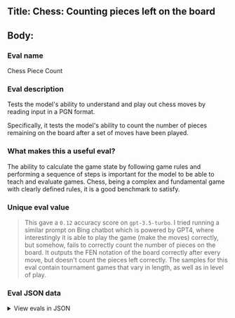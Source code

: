 ## Title: Chess: Counting pieces left on the board

## Body:

### Eval name

Chess Piece Count

### Eval description

Tests the model's ability to understand and play out chess moves by reading input in a PGN format.

Specifically, it tests the model's ability to count the number of pieces remaining on the board after a set of moves
have
been played.

### What makes this a useful eval?

The ability to calculate the game state by following game rules and performing a sequence of steps is important for the
model to be able to teach and evaluate games. Chess, being a complex and fundamental game with clearly defined rules, it
is a good benchmark to satisfy.

### Unique eval value

> This gave a `0.12` accuracy score on `gpt-3.5-turbo`. I tried running a similar prompt on Bing chatbot which is
> powered by GPT4, where interestingly it is able to play the game (make the moves) correctly, but somehow, fails to
> correctly count the number of pieces on the board. It outputs the FEN notation of the board correctly after every
> move, but doesn't count the pieces left correctly. The samples for this eval contain tournament games that vary in length,
> as well as in level of play.

### Eval JSON data

<details>

  <summary>View evals in JSON</summary>

### Eval

  ```jsonl

{"input": [{"role": "system", "content": "You are ChessGPT. A helpful AI chatbot that understands chess fundamental and helps people analyse their moves. Follow the instructions given to the point."}, {"role": "user", "content": "Imagine a standard chess board and play out the following moves one by one on it as described in the PGN notation format.\nAfter playing these moves tell me the number of pieces that are left on the board.\nMoves: 1. d4 d5 2. c4 e6 3. Nf3 Nf6 4. Nc3 Bb4 5. Qa4+ Nc6 6. a3 Bxc3+ 7. bxc3 Ne4 8. cxd5 exd5 9. c4 O-O 10. e3 dxc4 11. Bxc4 Be6 12. Bb2 Bxc4 13. Qxc4 Na5 14. Qa2 c5 15. dxc5 Qd3 16. Qb1 Nxc5 17. Bd4 Rfc8 18. Qxd3 Nxd3+ 19. Ke2 Nc5 20. Bxc5 Rxc5 21. Rhc1 Rac8 22. Rxc5 Rxc5 23. Nd4 Kf8 24. g4 g6 25. h3 Ke7 26. Kd3 Nc4 27. Rb1 Nd6 28. e4 Ra5 29. Rb3 Kd7 30. f4 b6 31. Rc3 Ra4 32. e5 Nb7 33. f5 Nc5+ 34. Ke3 gxf5\nYour answer should strictly only contain a single number, no additional words."}], "ideal": ["15"]}

{"input": [{"role": "system", "content": "You are ChessGPT. A helpful AI chatbot that understands chess fundamental and helps people analyse their moves. Follow the instructions given to the point."}, {"role": "user", "content": "Imagine a standard chess board and play out the following moves one by one on it as described in the PGN notation format.\nAfter playing these moves tell me the number of pieces that are left on the board.\nMoves: 1. d4 Nf6 2. c4 e6 3. Nf3 d5 4. Nc3 c6 5. Bg5 dxc4 6. e4 b5 7. e5 h6 8. Bh4 g5 9. Nxg5 hxg5 10. Bxg5 Nbd7 11. exf6 Bb7 12. Be2 Nxf6 13. Bf3 Be7 14. Qd2 Nd5 15. Bxe7 Qxe7 16. a4 a6 17. Ne4 O-O-O 18. axb5 cxb5 19. Nc5 e5 20. Kf1 exd4 21. Nxb7 Qxb7 22. Qxd4 Qb6 23. Qxb6 Nxb6 24. Rxa6 Na4 25. g3 Nxb2 26. Kg2 Kc7 27. Rha1 Rb8 28. Rf6 Na4 29. Rd1 Rbd8 30. Rc6+ Kb8 31. Rb1 Nc3 32. Ra1 Na4 33. Ra6 Kc7 34. h4 Rd6 35. Ra7+ Kb6 36. Rb7+ Kc5 37. Rxf7 c3 38. h5 Kb4 39. g4 Kb3 40. g5 Kb2 41. Re1 c2 42. Rc7 Nc3 43. g6 Re8 44. Rxe8 c1=Q 45. Re3 b4 46. g7 Rd8\nYour answer should strictly only contain a single number, no additional words."}], "ideal": ["12"]}

{"input": [{"role": "system", "content": "You are ChessGPT. A helpful AI chatbot that understands chess fundamental and helps people analyse their moves. Follow the instructions given to the point."}, {"role": "user", "content": "Imagine a standard chess board and play out the following moves one by one on it as described in the PGN notation format.\nAfter playing these moves tell me the number of pieces that are left on the board.\nMoves: 1. e4 c5 2. Nf3 Nc6 3. Bb5 e6 4. O-O Nge7 5. c3 a6 6. Ba4 b5 7. Bc2 Bb7 8. Re1 g6 9. d4 cxd4 10. cxd4 Bg7 11. d5 Na5 12. d6 Nec6 13. Nbd2 g5 14. Nb3 Nxb3 15. Bxb3 g4 16. Nd2 h5 17. e5 Nxe5 18. Ne4 Bxe4 19. Rxe4 f5\nYour answer should strictly only contain a single number, no additional words."}], "ideal": ["25"]}

{"input": [{"role": "system", "content": "You are ChessGPT. A helpful AI chatbot that understands chess fundamental and helps people analyse their moves. Follow the instructions given to the point."}, {"role": "user", "content": "Imagine a standard chess board and play out the following moves one by one on it as described in the PGN notation format.\nAfter playing these moves tell me the number of pieces that are left on the board.\nMoves: 1. e4 e5 2. Nf3 Nc6 3. Bb5 a6 4. Ba4 Nf6 5. d3 d6 6. c3 Bd7 7. Nbd2 g6\nYour answer should strictly only contain a single number, no additional words."}], "ideal": ["32"]}

{"input": [{"role": "system", "content": "You are ChessGPT. A helpful AI chatbot that understands chess fundamental and helps people analyse their moves. Follow the instructions given to the point."}, {"role": "user", "content": "Imagine a standard chess board and play out the following moves one by one on it as described in the PGN notation format.\nAfter playing these moves tell me the number of pieces that are left on the board.\nMoves: 1. d4 Nf6 2. c4 g6 3. Nc3 Bg7 4. e4 d6 5. Nf3 O-O\nYour answer should strictly only contain a single number, no additional words."}], "ideal": ["32"]}

{"input": [{"role": "system", "content": "You are ChessGPT. A helpful AI chatbot that understands chess fundamental and helps people analyse their moves. Follow the instructions given to the point."}, {"role": "user", "content": "Imagine a standard chess board and play out the following moves one by one on it as described in the PGN notation format.\nAfter playing these moves tell me the number of pieces that are left on the board.\nMoves: 1. e4 c5 2. Nf3 e6 3. c3 d5 4. e5 d4 5. Na3 Ne7 6. Nc4 Nec6 7. a4 Nd7 8. Bd3 Be7 9. O-O Nb6 10. Re1 Nxc4 11. Bxc4 b6 12. cxd4 cxd4 13. b3 Bb7 14. Bb2 O-O 15. Bd3 Rc8 16. Be4 Qd7 17. Rc1 Nb4 18. Bxd4 Nd3 19. Rxc8 Rxc8 20. Bxd3 Bxf3 21. Qxf3 Qxd4 22. Qb7 Re8 23. Re3 Bc5 24. Rf3 Rf8 25. Qxa7 Qxe5 26. Qd7 f5\nYour answer should strictly only contain a single number, no additional words."}], "ideal": ["19"]}

  ```

</details>


